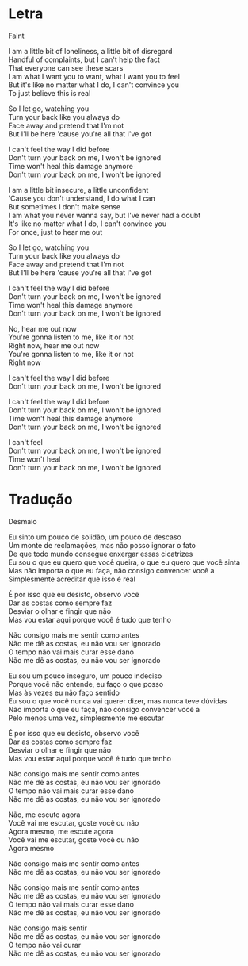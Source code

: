 
# Letra

Faint

I am a little bit of loneliness, a little bit of disregard  
Handful of complaints, but I can't help the fact  
That everyone can see these scars  
I am what I want you to want, what I want you to feel  
But it's like no matter what I do, I can't convince you  
To just believe this is real

So I let go, watching you  
Turn your back like you always do  
Face away and pretend that I'm not  
But I'll be here 'cause you're all that I've got

I can't feel the way I did before  
Don't turn your back on me, I won't be ignored  
Time won't heal this damage anymore  
Don't turn your back on me, I won't be ignored

I am a little bit insecure, a little unconfident  
'Cause you don't understand, I do what I can  
But sometimes I don't make sense  
I am what you never wanna say, but I've never had a doubt  
It's like no matter what I do, I can't convince you  
For once, just to hear me out

So I let go, watching you  
Turn your back like you always do  
Face away and pretend that I'm not  
But I'll be here 'cause you're all that I've got

I can't feel the way I did before  
Don't turn your back on me, I won't be ignored  
Time won't heal this damage anymore  
Don't turn your back on me, I won't be ignored

No, hear me out now  
You're gonna listen to me, like it or not  
Right now, hear me out now  
You're gonna listen to me, like it or not  
Right now

I can't feel the way I did before  
Don't turn your back on me, I won't be ignored

I can't feel the way I did before  
Don't turn your back on me, I won't be ignored  
Time won't heal this damage anymore  
Don't turn your back on me, I won't be ignored

I can't feel  
Don't turn your back on me, I won't be ignored  
Time won't heal  
Don't turn your back on me, I won't be ignored


# Tradução

Desmaio

Eu sinto um pouco de solidão, um pouco de descaso  
Um monte de reclamações, mas não posso ignorar o fato  
De que todo mundo consegue enxergar essas cicatrizes  
Eu sou o que eu quero que você queira, o que eu quero que você sinta  
Mas não importa o que eu faça, não consigo convencer você a  
Simplesmente acreditar que isso é real

É por isso que eu desisto, observo você  
Dar as costas como sempre faz  
Desviar o olhar e fingir que não  
Mas vou estar aqui porque você é tudo que tenho

Não consigo mais me sentir como antes  
Não me dê as costas, eu não vou ser ignorado  
O tempo não vai mais curar esse dano  
Não me dê as costas, eu não vou ser ignorado

Eu sou um pouco inseguro, um pouco indeciso  
Porque você não entende, eu faço o que posso  
Mas às vezes eu não faço sentido  
Eu sou o que você nunca vai querer dizer, mas nunca teve dúvidas  
Não importa o que eu faça, não consigo convencer você a  
Pelo menos uma vez, simplesmente me escutar

É por isso que eu desisto, observo você  
Dar as costas como sempre faz  
Desviar o olhar e fingir que não  
Mas vou estar aqui porque você é tudo que tenho

Não consigo mais me sentir como antes  
Não me dê as costas, eu não vou ser ignorado  
O tempo não vai mais curar esse dano  
Não me dê as costas, eu não vou ser ignorado

Não, me escute agora  
Você vai me escutar, goste você ou não  
Agora mesmo, me escute agora  
Você vai me escutar, goste você ou não  
Agora mesmo

Não consigo mais me sentir como antes  
Não me dê as costas, eu não vou ser ignorado

Não consigo mais me sentir como antes  
Não me dê as costas, eu não vou ser ignorado  
O tempo não vai mais curar esse dano  
Não me dê as costas, eu não vou ser ignorado

Não consigo mais sentir  
Não me dê as costas, eu não vou ser ignorado  
O tempo não vai curar  
Não me dê as costas, eu não vou ser ignorado

